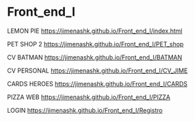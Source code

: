 # Front_end_I


LEMON PIE https://jimenashk.github.io/Front_end_I/index.html

PET SHOP 2 https://jimenashk.github.io/Front_end_I/PET_shop

CV BATMAN https://jimenashk.github.io/Front_end_I/BATMAN

CV PERSONAL https://jimenashk.github.io/Front_end_I/CV_JIME

CARDS HEROES https://jimenashk.github.io/Front_end_I/CARDS

PIZZA WEB https://jimenashk.github.io/Front_end_I/PIZZA

LOGIN https://jimenashk.github.io/Front_end_I/Registro


